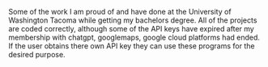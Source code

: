 Some of the work I am proud of and have done at the University of Washington Tacoma while getting my bachelors degree. All of the projects are coded correctly, although some of the API keys have expired after my membership
with chatgpt, googlemaps, google cloud platforms had ended. If the user obtains there own API key they can use these programs for the desired purpose. 
